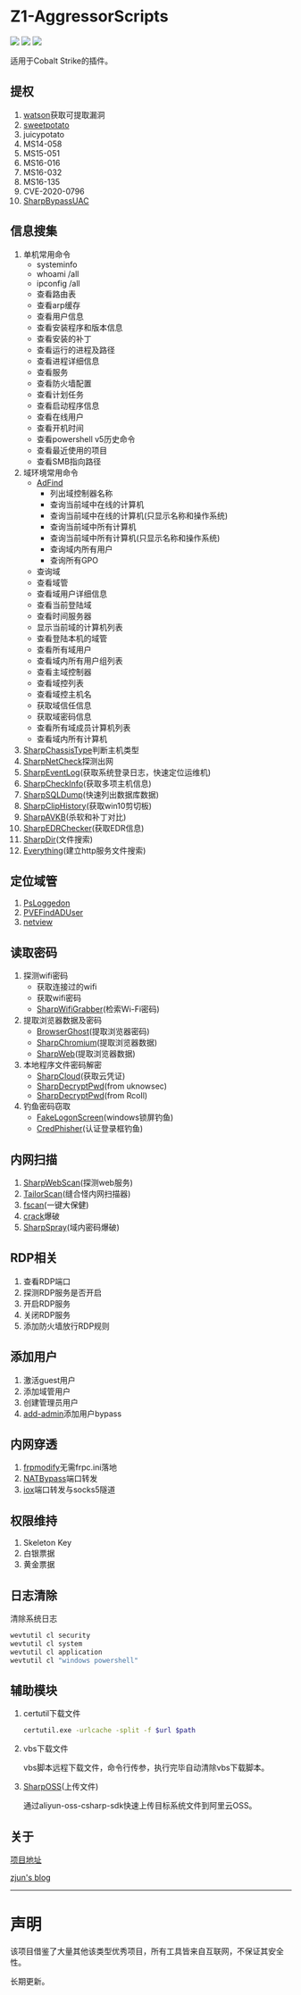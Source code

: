 # Z1-AggressorScripts

![](https://img.shields.io/badge/Z1-AggressorScripts-red.svg) ![](https://img.shields.io/github/languages/top/z1un/Z1-AggressorScripts.svg) ![](https://badgen.net/github/stars/z1un/Z1-AggressorScripts)

适用于Cobalt Strike的插件。

## 提权

1. [watson](https://github.com/rasta-mouse/Watson)获取可提取漏洞
2. [sweetpotato](https://github.com/CCob/SweetPotato)
3. juicypotato
4. MS14-058
5. MS15-051
6. MS16-016
7. MS16-032
8. MS16-135
9. CVE-2020-0796
10. [SharpBypassUAC](https://github.com/FatRodzianko/SharpBypassUAC)

## 信息搜集

1. 单机常用命令
   - systeminfo
   - whoami /all
   - ipconfig /all
   - 查看路由表
   - 查看arp缓存
   - 查看用户信息
   - 查看安装程序和版本信息
   - 查看安装的补丁
   - 查看运行的进程及路径
   - 查看进程详细信息
   - 查看服务
   - 查看防火墙配置
   - 查看计划任务
   - 查看启动程序信息
   - 查看在线用户
   - 查看开机时间
   - 查看powershell v5历史命令
   - 查看最近使用的项目
   - 查看SMB指向路径
2. 域环境常用命令
   - [AdFind](http://www.joeware.net/freetools/tools/adfind/index.htm)
     - 列出域控制器名称
     - 查询当前域中在线的计算机
     - 查询当前域中在线的计算机(只显示名称和操作系统)
     - 查询当前域中所有计算机
     - 查询当前域中所有计算机(只显示名称和操作系统)
     - 查询域内所有用户
     - 查询所有GPO
   - 查询域
   - 查看域管
   - 查看域用户详细信息
   - 查看当前登陆域
   - 查看时间服务器
   - 显示当前域的计算机列表
   - 查看登陆本机的域管
   - 查看所有域用户
   - 查看域内所有用户组列表
   - 查看主域控制器
   - 查看域控列表
   - 查看域控主机名
   - 获取域信任信息
   - 获取域密码信息
   - 查看所有域成员计算机列表
   - 查看域内所有计算机 
3. [SharpChassisType](https://github.com/RcoIl/CSharp-Tools/)判断主机类型
4. [SharpNetCheck](https://github.com/uknowsec/SharpNetCheck)探测出网
5. [SharpEventLog](https://github.com/uknowsec/SharpEventLog)(获取系统登录日志，快速定位运维机)
6. [SharpCheckInfo](https://github.com/uknowsec/SharpCheckInfo)(获取多项主机信息)
7. [SharpSQLDump](https://github.com/uknowsec/SharpSQLDump)(快速列出数据库数据)
8. [SharpClipHistory](https://github.com/FSecureLABS/SharpClipHistory)(获取win10剪切板)
9. [SharpAVKB](https://github.com/uknowsec/SharpAVKB)(杀软和补丁对比)
10. [SharpEDRChecker](https://github.com/PwnDexter/SharpEDRChecker)(获取EDR信息)
11. [SharpDir](https://github.com/jnqpblc/SharpDir)(文件搜索)
12. [Everything](https://www.voidtools.com/zh-cn/)(建立http服务文件搜索)

## 定位域管

1. [PsLoggedon](https://docs.microsoft.com/zh-cn/sysinternals/downloads/psloggedon)
2. [PVEFindADUser](https://github.com/chrisdee/Tools/tree/master/AD/ADFindUsersLoggedOn)
3. [netview](https://github.com/mubix/netview)

## 读取密码

1. 探测wifi密码
   - 获取连接过的wifi
   - 获取wifi密码
   - [SharpWifiGrabber](https://github.com/r3nhat/SharpWifiGrabber)(检索Wi-Fi密码)
2. 提取浏览器数据及密码
   - [BrowserGhost](https://github.com/QAX-A-Team/BrowserGhost)(提取浏览器密码)
   - [SharpChromium](https://github.com/djhohnstein/SharpChromium)(提取浏览器数据)
   - [SharpWeb](https://github.com/djhohnstein/SharpWeb)(提取浏览器数据)
3. 本地程序文件密码解密
   - [SharpCloud](https://github.com/chrismaddalena/SharpCloud)(获取云凭证)
   - [SharpDecryptPwd](https://github.com/uknowsec/SharpDecryptPwd)(from uknowsec)
   - [SharpDecryptPwd](https://github.com/RcoIl/SharpDecryptPwd)(from RcoIl)
4. 钓鱼密码窃取
   - [FakeLogonScreen](https://github.com/bitsadmin/fakelogonscreen)(windows锁屏钓鱼)
   - [CredPhisher](https://github.com/matterpreter/OffensiveCSharp/tree/master/CredPhisher)(认证登录框钓鱼)

## 内网扫描

1. [SharpWebScan](https://github.com/RcoIl/CSharp-Tools/tree/master/SharpWebScan)(探测web服务)
2. [TailorScan](https://github.com/uknowsec/TailorScan)(缝合怪内网扫描器)
3. [fscan](https://github.com/shadow1ng/fscan)(一键大保健)
4. [crack](https://github.com/oksbsb/crack)爆破
5. [SharpSpray](https://github.com/jnqpblc/SharpSpray)(域内密码爆破)

## RDP相关

1. 查看RDP端口
2. 探测RDP服务是否开启
3. 开启RDP服务
4. 关闭RDP服务
5. 添加防火墙放行RDP规则

## 添加用户

1. 激活guest用户
2. 添加域管用户
3. 创建管理员用户
4. [add-admin](https://github.com/lengjibo/RedTeamTools/blob/master/windows/bypass360%E5%8A%A0%E7%94%A8%E6%88%B7/README.md)添加用户bypass

## 内网穿透

1. [frpmodify](https://github.com/uknowsec/frpModify)无需frpc.ini落地
2. [NATBypass](https://github.com/cw1997/NATBypass)端口转发
3. [iox](https://github.com/EddieIvan01/iox)端口转发与socks5隧道

## 权限维持

1. Skeleton Key
2. 白银票据
3. 黄金票据

## 日志清除

清除系统日志

```bash
wevtutil cl security
wevtutil cl system
wevtutil cl application
wevtutil cl "windows powershell"
```

## 辅助模块

1. certutil下载文件

   ```bash
   certutil.exe -urlcache -split -f $url $path
   ```

2. vbs下载文件

   vbs脚本远程下载文件，命令行传参，执行完毕自动清除vbs下载脚本。

3. [SharpOSS](https://github.com/uknowsec/SharpOSS)(上传文件)

   通过aliyun-oss-csharp-sdk快速上传目标系统文件到阿里云OSS。

## 关于

[项目地址](https://github.com/z1un/Z1-AggressorScripts)

[zjun's blog](https://www.zjun.info)

---

# 声明

该项目借鉴了大量其他该类型优秀项目，所有工具皆来自互联网，不保证其安全性。

长期更新。
